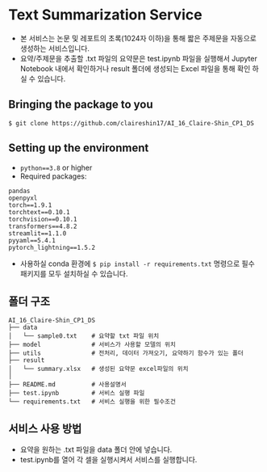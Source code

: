# Text Summarization Service 
- 본 서비스는 논문 및 레포트의 초록(1024자 이하)을 통해 짧은 주제문을 자동으로 생성하는 서비스입니다. 
- 요약/주제문을 추출할 .txt 파일의 요약문은 test.ipynb 파일을 실행해서 Jupyter Notebook 내에서 확인하거나 result 폴더에 생성되는 Excel 파일을 통해 확인 하실 수 있습니다. 

## Bringing the package to you
`$ git clone https://github.com/claireshin17/AI_16_Claire-Shin_CP1_DS` 

## Setting up the environment 
- `python==3.8` or higher
- Required packages:
```
pandas
openpyxl
torch==1.9.1
torchtext==0.10.1
torchvision==0.10.1
transformers==4.8.2
streamlit==1.1.0
pyyaml==5.4.1
pytorch_lightning==1.5.2
```
- 사용하실 conda 환경에 `$ pip install -r requirements.txt` 명령으로 필수 패키지를 모두 설치하실 수 있습니다. 

## 폴더 구조 
```
AI_16_Claire-Shin_CP1_DS
├── data
│   └── sample0.txt    # 요약할 txt 파일 위치 
├── model              # 서비스가 사용할 모델의 위치 
├── utils              # 전처리, 데이터 가져오기, 요약하기 함수가 있는 폴더
├── result
│   └── summary.xlsx   # 생성된 요약문 excel파일의 위치
│
├── README.md          # 사용설명서
├── test.ipynb         # 서비스 실행 파일
└── requirements.txt   # 서비스 실행을 위한 필수조건 
```
## 서비스 사용 방법
- 요약을 원하는 .txt 파일을  data 폴더 안에 넣습니다. 
- test.ipynb를 열어 각 셀을 실행시켜서 서비스를 실행합니다. 
